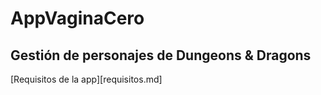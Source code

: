 # AppVaginaCero

## Gestión de personajes de Dungeons & Dragons

[Requisitos de la app][requisitos.md]
